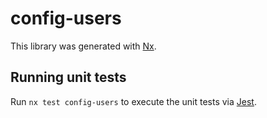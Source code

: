 # config-users

This library was generated with [Nx](https://nx.dev).

## Running unit tests

Run `nx test config-users` to execute the unit tests via [Jest](https://jestjs.io).
